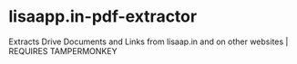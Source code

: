 # lisaapp.in-pdf-extractor
Extracts Drive Documents and Links from lisaap.in and on other websites | REQUIRES TAMPERMONKEY
